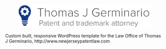 <p align="center">
<a href="http://www.newjerseypatentlaw.com">
<img src="imgs/TJG.png" />
</a>
</p>
Custom built, responsive WordPress template for the Law Office of Thomas J Germinario, http://www.newjerseypatentlaw.com
